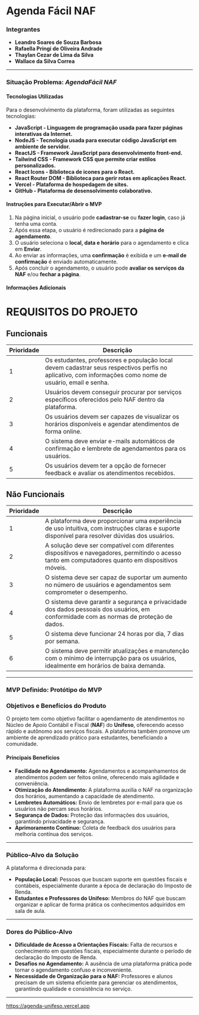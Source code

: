 # Agenda Fácil NAF

### Integrantes
- **Leandro Soares de Souza Barbosa**
- **Rafaella Pringi de Oliveira Andrade**
- **Thaylan Cezar de Lima da Silva**
- **Wallace da Silva Correa**

---

### Situação Problema: *AgendaFácil NAF*

#### Tecnologias Utilizadas
Para o desenvolvimento da plataforma, foram utilizadas as seguintes tecnologias:
- **JavaScript - Linguagem de programação usada para fazer páginas interativas da Internet.**
- **NodeJS - Tecnologia usada para executar código JavaScript em ambiente de servidor.**
- **ReactJS - Framework JavaScript para desenvolvimento front-end.**
- **Tailwind CSS - Framework CSS que permite criar estilos personalizados.**
- **React Icons - Biblioteca de icones para o React.**
- **React Router DOM - Biblioteca para gerir rotas em aplicações React.**
- **Vercel - Plataforma de hospedagem de sites.**
- **GitHub - Plataforma de desensolvimento colaborativo.**

#### Instruções para Executar/Abrir o MVP
1. Na página inicial, o usuário pode **cadastrar-se** ou **fazer login**, caso já tenha uma conta.
2. Após essa etapa, o usuário é redirecionado para a **página de agendamento**.
3. O usuário seleciona o **local, data e horário** para o agendamento e clica em **Enviar**.
4. Ao enviar as informações, uma **confirmação** é exibida e um **e-mail de confirmação** é enviado automaticamente.
5. Após concluir o agendamento, o usuário pode **avaliar os serviços da NAF** e/ou **fechar a página**.

#### Informações Adicionais
# REQUISITOS DO PROJETO

## Funcionais

| **Prioridade** | **Descrição**                                                                                  |
|----------------|-----------------------------------------------------------------------------------------------|
| 1              | Os estudantes, professores e população local devem cadastrar seus respectivos perfis no aplicativo, com informações como nome de usuário, email e senha. |
| 2              | Usuários devem conseguir procurar por serviços específicos oferecidos pelo NAF dentro da plataforma. |
| 3              | Os usuários devem ser capazes de visualizar os horários disponíveis e agendar atendimentos de forma online. |
| 4              | O sistema deve enviar e-mails automáticos de confirmação e lembrete de agendamentos para os usuários. |
| 5              | Os usuários devem ter a opção de fornecer feedback e avaliar os atendimentos recebidos.         |

## Não Funcionais

| **Prioridade** | **Descrição**                                                                                  |
|----------------|-----------------------------------------------------------------------------------------------|
| 1              | A plataforma deve proporcionar uma experiência de uso intuitiva, com instruções claras e suporte disponível para resolver dúvidas dos usuários. |
| 2              | A solução deve ser compatível com diferentes dispositivos e navegadores, permitindo o acesso tanto em computadores quanto em dispositivos móveis. |
| 3              | O sistema deve ser capaz de suportar um aumento no número de usuários e agendamentos sem comprometer o desempenho. |
| 4              | O sistema deve garantir a segurança e privacidade dos dados pessoais dos usuários, em conformidade com as normas de proteção de dados. |
| 5              | O sistema deve funcionar 24 horas por dia, 7 dias por semana.                                  |
| 6              | O sistema deve permitir atualizações e manutenção com o mínimo de interrupção para os usuários, idealmente em horários de baixa demanda. |

---

### MVP Definido: **Protótipo do MVP**

### Objetivos e Benefícios do Produto
O projeto tem como objetivo facilitar o agendamento de atendimentos no Núcleo de Apoio Contábil e Fiscal (**NAF**) do **Unifeso**, oferecendo acesso rápido e autônomo aos serviços fiscais. A plataforma também promove um ambiente de aprendizado prático para estudantes, beneficiando a comunidade.

#### Principais Benefícios
- **Facilidade no Agendamento:** Agendamentos e acompanhamentos de atendimentos podem ser feitos online, oferecendo mais agilidade e conveniência.
- **Otimização do Atendimento:** A plataforma auxilia o NAF na organização dos horários, aumentando a capacidade de atendimento.
- **Lembretes Automáticos:** Envio de lembretes por e-mail para que os usuários não percam seus horários.
- **Segurança de Dados:** Proteção das informações dos usuários, garantindo privacidade e segurança.
- **Aprimoramento Contínuo:** Coleta de feedback dos usuários para melhoria contínua dos serviços.

---

### Público-Alvo da Solução
A plataforma é direcionada para:
- **População Local:** Pessoas que buscam suporte em questões fiscais e contábeis, especialmente durante a época de declaração do Imposto de Renda.
- **Estudantes e Professores do Unifeso:** Membros do NAF que buscam organizar e aplicar de forma prática os conhecimentos adquiridos em sala de aula.

---

### Dores do Público-Alvo
- **Dificuldade de Acesso a Orientações Fiscais:** Falta de recursos e conhecimento em questões fiscais, especialmente durante o período de declaração do Imposto de Renda.
- **Desafios no Agendamento:** A ausência de uma plataforma prática pode tornar o agendamento confuso e inconveniente.
- **Necessidade de Organização para o NAF:** Professores e alunos precisam de um sistema eficiente para gerenciar os atendimentos, garantindo qualidade e consistência no serviço.

---

https://agenda-unifeso.vercel.app